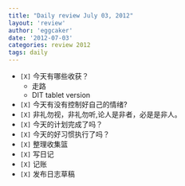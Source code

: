 ```yaml
---
title: "Daily review July 03, 2012" 
layout: 'review'
author: 'eggcaker'
date: '2012-07-03'
categories: review 2012
tags: daily
---
```



  * `[X]` 今天有哪些收获？ 
    * 走路 
    * DIT tablet version 
  * `[X]` 今天有没有控制好自己的情绪? 
  * `[X]` 非礼勿视，非礼勿听,论人是非者，必是是非人。 
  * `[X]` 今天的计划完成了吗？ 
  * `[X]` 今天的好习惯执行了吗？ 
  * `[X]` 整理收集篮 
  * `[X]` 写日记 
  * `[X]` 记账 
  * `[X]` 发布日志草稿 

